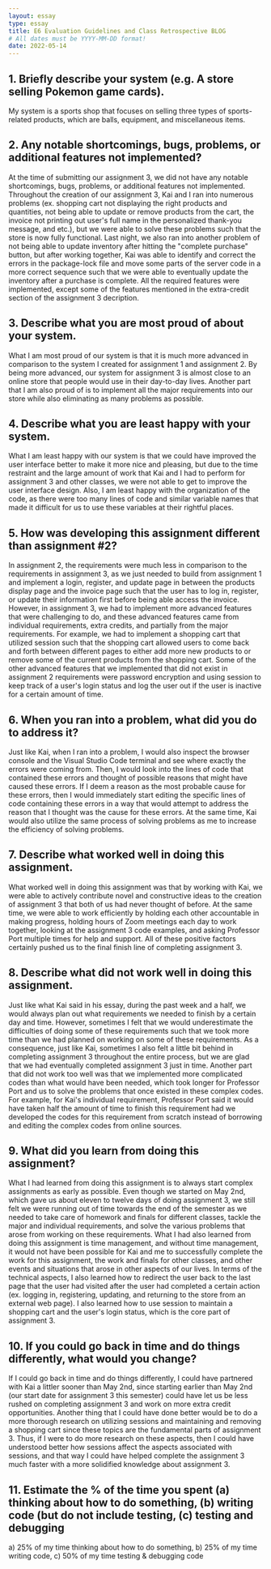 ```yaml
---
layout: essay
type: essay
title: E6 Evaluation Guidelines and Class Retrospective BLOG
# All dates must be YYYY-MM-DD format!
date: 2022-05-14
---
```

<h2>1. Briefly describe your system (e.g. A store selling Pokemon game cards).</h2>
<p>
My system is a sports shop that focuses on selling three types of sports-related products, which are balls, equipment, and miscellaneous items.
</p>
<h2>2. Any notable shortcomings, bugs, problems, or additional features not implemented?</h2>
<p>
At the time of submitting our assignment 3, we did not have any notable shortcomings, bugs, problems, or additional features not implemented. Throughout the creation of our assignment 3, Kai and I ran into numerous problems (ex. shopping cart not displaying the right products and quantities, not being able to update or remove products from the cart, the invoice not printing out user's full name in the personalized thank-you message, and etc.), but we were able to solve these problems such that the store is now fully functional. Last night, we also ran into another problem of not being able to update inventory after hitting the "complete purchase" button, but after working together, Kai was able to identify and correct the errors in the package-lock file and move some parts of the server code in a more correct sequence such that we were able to eventually update the inventory after a purchase is complete. All the required features were implemented, except some of the features mentioned in the extra-credit section of the assignment 3 decription.
</p>
<h2>3. Describe what you are most proud of about your system.</h2>
<p>
What I am most proud of our system is that it is much more advanced in comparison to the system I created for assignment 1 and assignment 2. By being more advanced, our system for assignment 3 is almost close to an online store that people would use in their day-to-day lives. Another part that I am also proud of is to implement all the major requirements into our store while also eliminating as many problems as possible. 
</p>
<h2>4. Describe what you are least happy with your system.</h2>
<p>
What I am least happy with our system is that we could have improved the user interface better to make it more nice and pleasing, but due to the time restraint and the large amount of work that Kai and I had to perform for assignment 3 and other classes, we were not able to get to improve the user interface design. Also, I am least happy with the organization of the code, as there were too many lines of code and similar variable names that made it difficult for us to use these variables at their rightful places.
</p>
<h2>5. How was developing this assignment different than assignment #2?</h2>
<p>
In assignment 2, the requirements were much less in comparison to the requirements in assignment 3, as we just needed to build from assignment 1 and implement a login, register, and update page in between the products display page and the invoice page such that the user has to log in, register, or update their information first before being able access the invoice. However, in assignment 3, we had to implement more advanced features that were challenging to do, and these advanced features came from individual requirements, extra credits, and partially from the major requirements. For example, we had to implement a shopping cart that utilized session such that the shopping cart allowed users to come back and forth between different pages to either add more new products to or remove some of the current products from the shopping cart. Some of the other advanced features that we implemented that did not exist in assignment 2 requirements were password encryption and using session to keep track of a user's login status and log the user out if the user is inactive for a certain amount of time.
</p>
<h2>6. When you ran into a problem, what did you do to address it?</h2>
<p>
Just like Kai, when I ran into a problem, I would also inspect the browser console and the Visual Studio Code terminal and see where exactly the errors were coming from. Then, I would look into the lines of code that contained these errors and thought of possible reasons that might have caused these errors. If I deem a reason as the most probable cause for these errors, then I would immediately start editing the specific lines of code containing these errors in a way that would attempt to address the reason that I thought was the cause for these errors. At the same time, Kai would also utilize the same process of solving problems as me to increase the efficiency of solving problems.
</p>
<h2>7. Describe what worked well in doing this assignment.</h2>
<p>
What worked well in doing this assignment was that by working with Kai, we were able to actively contribute novel and constructive ideas to the creation of assignment 3 that both of us had never thought of before. At the same time, we were able to work efficiently by holding each other accountable in making progress, holding hours of Zoom meetings each day to work together, looking at the assignment 3 code examples, and asking Professor Port multiple times for help and support. All of these positive factors certainly pushed us to the final finish line of completing assignment 3.
</p>
<h2>8. Describe what did not work well in doing this assignment.</h2>
<p>
Just like what Kai said in his essay, during the past week and a half, we would always plan out what requirements we needed to finish by a certain day and time. However, sometimes I felt that we would underestimate the difficulties of doing some of these requirements such that we took more time than we had planned on working on some of these requirements. As a consequence, just like Kai, sometimes I also felt a little bit behind in completing assignment 3 throughout the entire process, but we are glad that we had eventually completed assignment 3 just in time. Another part that did not work too well was that we implemented more complicated codes than what would have been needed, which took longer for Professor Port and us to solve the problems that once existed in these complex codes. For example, for Kai's individual requirement, Professor Port said it would have taken half the amount of time to finish this requirement had we developed the codes for this requirement from scratch instead of borrowing and editing the complex codes from online sources.
</p>
<h2>9. What did you learn from doing this assignment?</h2>
<p>
What I had learned from doing this assignment is to always start complex assignments as early as possible. Even though we started on May 2nd, which gave us about eleven to twelve days of doing assignment 3, we still felt we were running out of time towards the end of the semester as we needed to take care of homework and finals for different classes, tackle the major and individual requirements, and solve the various problems that arose from working on these requirements. What I had also learned from doing this assignment is time management, and without time management, it would not have been possible for Kai and me to successfully complete the work for this assignment, the work and finals for other classes, and other events and situations that arose in other aspects of our lives. In terms of the technical aspects, I also learned how to redirect the user back to the last page that the user had visited after the user had completed a certain action (ex. logging in, registering, updating, and returning to the store from an external web page). I also learned how to use session to maintain a shopping cart and the user's login status, which is the core part of assignment 3.
</p>
<h2>10. If you could go back in time and do things differently, what would you change?</h2>
<p>
If I could go back in time and do things differently, I could have partnered with Kai a littler sooner than May 2nd, since starting earlier than May 2nd (our start date for assignment 3 this semester) could have let us be less rushed on completing assignment 3 and work on more extra credit opportunities. Another thing that I could have done better would be to do a more thorough research on utilizing sessions and maintaining and removing a shopping cart since these topics are the fundamental parts of assignment 3. Thus, if I were to do more research on these aspects, then I could have understood better how sessions affect the aspects associated with sessions, and that way I could have helped complete the assignment 3 much faster with a more solidified knowledge about assignment 3.
</p>
<h2>11. Estimate the % of the time you spent (a) thinking about how to do something, (b) writing code (but do not include testing, (c) testing and debugging</h2>
<p>
a) 25% of my time thinking about how to do something, b) 25% of my time writing code, c) 50% of my time testing & debugging code
</p>
<h2></h2>
